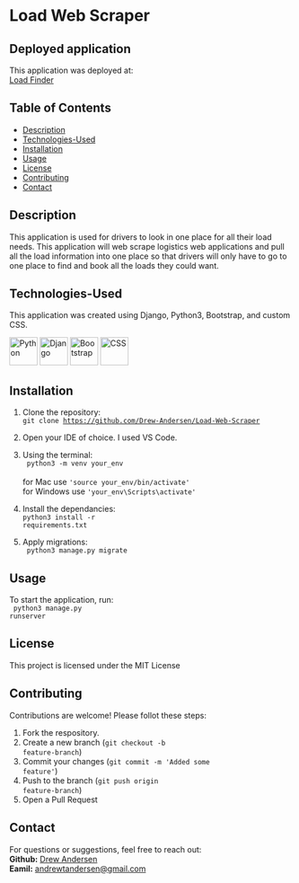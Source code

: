 # Load Web Scraper

## Deployed application
This application was deployed at: <br />
<a href="">Load Finder</a>

## Table of Contents
- [Description](#description)
- [Technologies-Used](#technologies-used)
- [Installation](#installation)
- [Usage](#usage)
- [License](#license)
- [Contributing](#contributing)
- [Contact](#contact)

## Description
This application is used for drivers to look in one place for all their load needs. This application will web scrape logistics web applications and pull all the load information into one place so that drivers will only have to go to one place to find and book all the loads they could want.

## Technologies-Used
This application was created using Django, Python3, Bootstrap, and custom CSS.

<div>
<img src="https://cdn.jsdelivr.net/gh/devicons/devicon@latest/icons/python/python-original-wordmark.svg" alt="Python" width="50" height="50" />
<img src="https://cdn.jsdelivr.net/gh/devicons/devicon@latest/icons/django/django-plain.svg" alt="Django" width="50" height="50" />
<img src="https://cdn.jsdelivr.net/gh/devicons/devicon@latest/icons/bootstrap/bootstrap-original-wordmark.svg" alt="Bootstrap" width="50" height="50"/>
<img src="https://cdn.jsdelivr.net/gh/devicons/devicon@latest/icons/css3/css3-plain-wordmark.svg" alt="CSS" width="50" height="50"/>
</div>

## Installation
1. Clone the repository: <br />
    <code>git clone https://github.com/Drew-Andersen/Load-Web-Scraper</code>

2. Open your IDE of choice. I used VS Code.

3. Using the terminal: <br />
    <code> python3 -m venv your_env </code><br />
    for Mac use <code>'source your_env/bin/activate'</code> <br />
    for Windows use <code>'your_env\Scripts\activate'</code>

4. Install the dependancies: <br />
    <code>python3 install -r requirements.txt</code>

5. Apply migrations: <br />
    <code> python3 manage.py migrate </code>

## Usage
To start the application, run: <br />
    <code> python3 manage.py runserver </code>

## License
This project is licensed under the MIT License

## Contributing
Contributions are welcome! Please follot these steps:
1. Fork the respository.
2. Create a new branch (<code>git checkout -b feature-branch</code>)
3. Commit your changes (<code>git commit -m 'Added some feature'</code>)
4. Push to the branch (<code>git push origin feature-branch</code>)
5. Open a Pull Request

## Contact
For questions or suggestions, feel free to reach out: <br />
<strong>Github:</strong> [Drew Andersen](https://github.com/drew-andersen) <br />
<strong>Eamil:</strong> <a href="mailto:andrewtandersen@gmail.com">andrewtandersen@gmail.com</a>